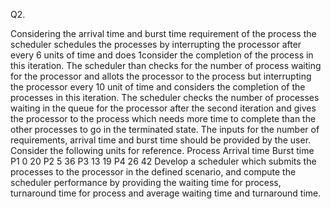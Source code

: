 Q2.


Considering the arrival time and burst time requirement of the process the scheduler schedules the processes by interrupting the processor after every 6 units of time and does 1consider the completion of the process in this iteration. The scheduler than checks for the number of process waiting for the processor and allots the processor to the process but interrupting the processor every 10 unit of time and considers the completion of the processes in this iteration. The scheduler checks the number of processes waiting in the queue for the processor after the second iteration and gives the processor to the process which needs more time to complete than the other processes to go in the terminated state.
The inputs for the number of requirements, arrival time and burst time should be provided by the user.
Consider the following units for reference.
Process    Arrival time    Burst time
P1   		 0    		20
P2   		 5    		36
P3    		13    		19
P4    		26    		42
Develop a scheduler which submits the processes to the processor in the defined scenario, and compute the scheduler performance by providing the waiting time for process, turnaround time for process and average waiting time and turnaround time.
